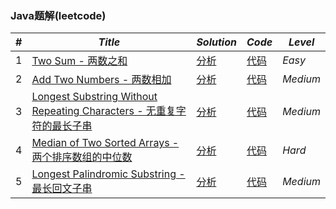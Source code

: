 ### Java题解(leetcode)
|#|***Title***|***Solution*** |***Code***| ***Level*** |
|-|-|-|-|-|
|1| [Two Sum - 两数之和](https://leetcode.com/problems/two-sum/description/) |[分析](https://github.com/ansel09/leetcode/blob/master/solutions/1-5.md#user-content-p001)  |[代码](https://github.com/ansel09/leetcode/blob/master/sources/P001_TwoSum.java)|*Easy*|	
|2|	[Add Two Numbers - 两数相加](https://leetcode.com/problems/add-two-numbers/description/)|[分析](https://github.com/ansel09/leetcode/blob/master/solutions/1-5.md#user-content-p002) |[代码](https://github.com/ansel09/leetcode/blob/master/sources/P002_AddTwoNumbers.java)|*Medium*|	
|3| [Longest Substring Without Repeating Characters - 无重复字符的最长子串](https://leetcode.com/problems/longest-substring-without-repeating-characters/description/)|[分析](https://github.com/ansel09/leetcode/blob/master/solutions/1-5.md#user-content-p003) |[代码](https://github.com/ansel09/leetcode/blob/master/sources/P003_LengthOfLongestSubstring.java)| *Medium* |	
|4| [Median of Two Sorted Arrays - 两个排序数组的中位数](https://leetcode.com/problems/median-of-two-sorted-arrays/description/)|[分析](https://github.com/ansel09/leetcode/blob/master/solutions/1-5.md#user-content-p004) |[代码](https://github.com/ansel09/leetcode/blob/master/sources/P004_FindMedianSortedArrays.java)|*Hard*|
|5| [Longest Palindromic Substring - 最长回文子串](https://leetcode.com/problems/longest-palindromic-substring/description/)|[分析](https://github.com/ansel09/leetcode/blob/master/solutions/1-5.md#user-content-p005)|[代码](https://github.com/ansel09/leetcode/blob/master/sources/P005_LongestPalindrome.java)|*Medium*|    

